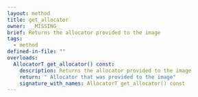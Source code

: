 ```yaml
---
layout: method
title: get_allocator
owner: __MISSING__
brief: Returns the allocator provided to the image
tags:
  - method
defined-in-file: ""
overloads:
  AllocatorT get_allocator() const:
    description: Returns the allocator provided to the image
    return: " Allocator that was provided to the image"
    signature_with_names: AllocatorT get_allocator() const
---
```

